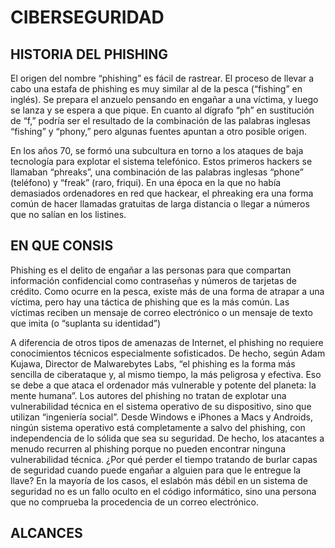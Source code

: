 # CIBERSEGURIDAD

## HISTORIA DEL  PHISHING
El origen del nombre “phishing” es fácil de rastrear. El proceso de llevar a cabo una estafa de phishing es muy similar al de la pesca (“fishing” en inglés). Se prepara el anzuelo pensando en engañar a una víctima, y luego se lanza y se espera a que pique. En cuanto al dígrafo “ph” en sustitución de “f,” podría ser el resultado de la combinación de las palabras inglesas “fishing” y “phony,” pero algunas fuentes apuntan a otro posible origen.

En los años 70, se formó una subcultura en torno a los ataques de baja tecnología para explotar el sistema telefónico. Estos primeros hackers se llamaban “phreaks”, una combinación de las palabras inglesas “phone” (teléfono) y “freak” (raro, friqui). En una época en la que no había demasiados ordenadores en red que hackear, el phreaking era una forma común de hacer llamadas gratuitas de larga distancia o llegar a números que no salían en los listines.

## EN QUE CONSIS

Phishing es el delito de engañar a las personas para que compartan información confidencial como contraseñas y números de tarjetas de crédito. Como ocurre en la pesca, existe más de una forma de atrapar a una víctima, pero hay una táctica de phishing que es la más común. Las víctimas reciben un mensaje de correo electrónico o un mensaje de texto que imita (o “suplanta su identidad”)

A diferencia de otros tipos de amenazas de Internet, el phishing no requiere conocimientos técnicos especialmente sofisticados. De hecho, según Adam Kujawa, Director de Malwarebytes Labs, “el phishing es la forma más sencilla de ciberataque y, al mismo tiempo, la más peligrosa y efectiva. Eso se debe a que ataca el ordenador más vulnerable y potente del planeta: la mente humana”. Los autores del phishing no tratan de explotar una vulnerabilidad técnica en el sistema operativo de su dispositivo, sino que utilizan “ingeniería social”. Desde Windows e iPhones a Macs y Androids, ningún sistema operativo está completamente a salvo del phishing, con independencia de lo sólida que sea su seguridad. De hecho, los atacantes a menudo recurren al phishing porque no pueden encontrar ninguna vulnerabilidad técnica. ¿Por qué perder el tiempo tratando de burlar capas de seguridad cuando puede engañar a alguien para que le entregue la llave? En la mayoría de los casos, el eslabón más débil en un sistema de seguridad no es un fallo oculto en el código informático, sino una persona que no comprueba la procedencia de un correo electrónico.

## ALCANCES 


